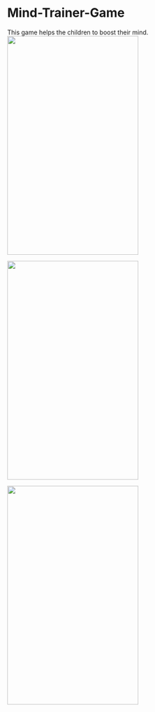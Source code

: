 # Mind-Trainer-Game
This game helps the children to boost their mind.
<br>
<image src="images/image2.jpeg" width="300" height="500"
       />

<image src="images/image1.jpeg" width="300" height="500"
       />

<image src="images/image3.jpeg" width="300" height="500"
       />


